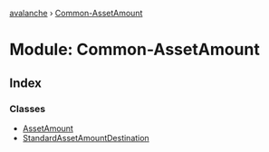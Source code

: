 [avalanche](../README.md) › [Common-AssetAmount](common_assetamount.md)

# Module: Common-AssetAmount

## Index

### Classes

* [AssetAmount](../classes/common_assetamount.assetamount.md)
* [StandardAssetAmountDestination](../classes/common_assetamount.standardassetamountdestination.md)
